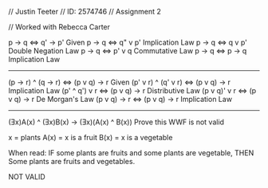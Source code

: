 // Justin Teeter
// ID: 2574746
// Assignment 2

// Worked with Rebecca Carter

p -> q <=> q' -> p'  Given
p -> q <=> q" v p'   Implication Law
p -> q <=> q v p'    Double Negation Law
p -> q <=> p' v q    Commutative Law
p -> q <=> p -> q    Implication Law

---------------------------------------------------------------

(p -> r) ^ (q -> r) <=> (p v q) -> r   Given
(p' v r) ^ (q' v r) <=> (p v q) -> r   Implication Law
(p' ^ q') v r <=> (p v q) -> r         Distributive Law
(p v q)' v r <=> (p v q) -> r          De Morgan's Law
(p v q) -> r <=> (p v q) -> r          Implication Law

---------------------------------------------------------------

(Ǝx)A(x) ^ (Ǝx)B(x) -> (Ǝx)(A(x) ^ B(x))
Prove this WWF is not valid

x = plants
A(x) = x is a fruit
B(x) = x is a vegetable

When read:
IF some plants are fruits and some plants are vegetable,
THEN Some plants are fruits and vegetables.

NOT VALID
